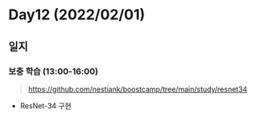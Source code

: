 # Day12 (2022/02/01)

## 일지

### 보충 학습 (13:00-16:00)

> https://github.com/nestiank/boostcamp/tree/main/study/resnet34

  * ResNet-34 구현
